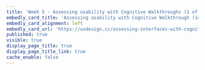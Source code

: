 ```yaml
---
title: 'Week 5 - Assessing usability with Cognitive Walkthroughs (1 of 3)'
embedly_card_title: 'Assessing usability with Cognitive Walkthrough (14 minute read)'
embedly_card_alignment: left
embedly_card_url: 'https://uxdesign.cc/assessing-interfaces-with-cognitive-walkthrough-9f92eae4321f'
published: true
visible: true
display_page_title: true
display_page_title_link: true
cache_enable: false
---
```

